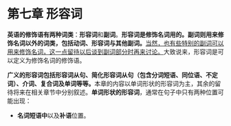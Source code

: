 # 第七章 形容词

<b>**英语的修饰语**有两种词类</b>：**形容词**和**副词**。<b>**形容词**是修饰**名词**用的。**副词**则用来修饰**名词以外的词类**，包括**动词**、**形容词**与**其他副词**。</b><u>当然，也有些特别的副词可以用来修饰名词，这一点留待以后谈到副词部分时再来讨论。</u>大致说来，形容词是可以定义为修饰名词的修饰语。  

<b>广义的形容词包括形容词从句、简化形容词从句（包含分词短语、同位语、不定词）、介词、复合词及单词等等。</b>本章的内容以单词形状的形容词为主，其余的留待将来在相关章节中分别叙述。**单词形状的形容词**，通常在句子中只有两种位置可能出现：
- <b>名词短语中</b>以及<b>补语</b>位置。